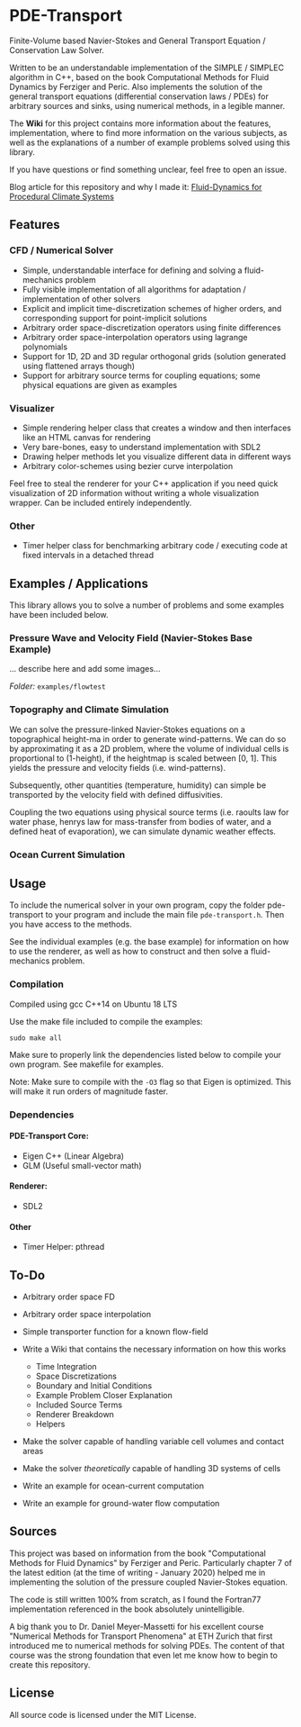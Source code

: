# PDE-Transport
Finite-Volume based Navier-Stokes and General Transport Equation / Conservation Law Solver.

Written to be an understandable implementation of the SIMPLE / SIMPLEC algorithm in C++, based on the book Computational Methods for Fluid Dynamics by Ferziger and Peric. Also implements the solution of the general transport equations (differential conservation laws / PDEs) for arbitrary sources and sinks, using numerical methods, in a legible manner.

The **Wiki** for this project contains more information about the features, implementation, where to find more information on the various subjects, as well as the explanations of a number of example problems solved using this library.

If you have questions or find something unclear, feel free to open an issue.

Blog article for this repository and why I made it: [Fluid-Dynamics for Procedural Climate Systems](weigert.vsos.ethz.ch)

## Features
### CFD / Numerical Solver
- Simple, understandable interface for defining and solving a fluid-mechanics problem
- Fully visible implementation of all algorithms for adaptation / implementation of other solvers
- Explicit and implicit time-discretization schemes of higher orders, and corresponding support for point-implicit solutions
- Arbitrary order space-discretization operators using finite differences
- Arbitrary order space-interpolation operators using lagrange polynomials
- Support for 1D, 2D and 3D regular orthogonal grids (solution generated using flattened arrays though)
- Support for arbitrary source terms for coupling equations; some physical equations are given as examples

### Visualizer
- Simple rendering helper class that creates a window and then interfaces like an HTML canvas for rendering
- Very bare-bones, easy to understand implementation with SDL2
- Drawing helper methods let you visualize different data in different ways
- Arbitrary color-schemes using bezier curve interpolation

Feel free to steal the renderer for your C++ application if you need quick visualization of 2D information without writing a whole visualization wrapper. Can be included entirely independently.

### Other
- Timer helper class for benchmarking arbitrary code / executing code at fixed intervals in a detached thread

## Examples / Applications
This library allows you to solve a number of problems and some examples have been included below.

### Pressure Wave and Velocity Field (Navier-Stokes Base Example)
... describe here and add some images...

*Folder:* `examples/flowtest`

### Topography and Climate Simulation
We can solve the pressure-linked Navier-Stokes equations on a topographical height-ma in order to generate wind-patterns. We can do so by approximating it as a 2D problem, where the volume of individual cells is proportional to (1-height), if the heightmap is scaled between \[0, 1\]. This yields the pressure and velocity fields (i.e. wind-patterns).

Subsequently, other quantities (temperature, humidity) can simple be transported by the velocity field with defined diffusivities.

Coupling the two equations using physical source terms (i.e. raoults law for water phase, henrys law for mass-transfer from bodies of water, and a defined heat of evaporation), we can simulate dynamic weather effects.

### Ocean Current Simulation

## Usage
To include the numerical solver in your own program, copy the folder pde-transport to your program and include the main file `pde-transport.h`. Then you have access to the methods.

See the individual examples (e.g. the base example) for information on how to use the renderer, as well as how to construct and then solve a fluid-mechanics problem.

### Compilation

Compiled using gcc C++14 on Ubuntu 18 LTS

Use the make file included to compile the examples:

    sudo make all
    
Make sure to properly link the dependencies listed below to compile your own program. See makefile for examples.

Note: Make sure to compile with the `-O3` flag so that Eigen is optimized. This will make it run orders of magnitude faster.

### Dependencies

#### PDE-Transport Core:
- Eigen C++ (Linear Algebra)
- GLM (Useful small-vector math) 

#### Renderer:
- SDL2 

#### Other
- Timer Helper: pthread

## To-Do
- Arbitrary order space FD
- Arbitrary order space interpolation
- Simple transporter function for a known flow-field
- Write a Wiki that contains the necessary information on how this works
  - Time Integration
  - Space Discretizations
  - Boundary and Initial Conditions
  - Example Problem Closer Explanation
  - Included Source Terms
  - Renderer Breakdown
  - Helpers
- Make the solver capable of handling variable cell volumes and contact areas
- Make the solver *theoretically* capable of handling 3D systems of cells

- Write an example for ocean-current computation
- Write an example for ground-water flow computation

## Sources
This project was based on information from the book "Computational Methods for Fluid Dynamics" by Ferziger and Peric. Particularly chapter 7 of the latest edition (at the time of writing - January 2020) helped me in implementing the solution of the pressure coupled Navier-Stokes equation.

The code is still written 100% from scratch, as I found the Fortran77 implementation referenced in the book absolutely unintelligible. 

A big thank you to Dr. Daniel Meyer-Massetti for his excellent course "Numerical Methods for Transport Phenomena" at ETH Zurich that first introduced me to numerical methods for solving PDEs. The content of that course was the strong foundation that even let me know how to begin to create this repository. 

## License
All source code is licensed under the MIT License.
